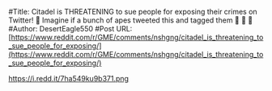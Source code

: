 #Title: Citadel is THREATENING to sue people for exposing their crimes on Twitter! 🤣 Imagine if a bunch of apes tweeted this and tagged them 👀 🦍 🙊
#Author: DesertEagle550
#Post URL: [https://www.reddit.com/r/GME/comments/nshgng/citadel_is_threatening_to_sue_people_for_exposing/](https://www.reddit.com/r/GME/comments/nshgng/citadel_is_threatening_to_sue_people_for_exposing/)


https://i.redd.it/7ha549ku9b371.png